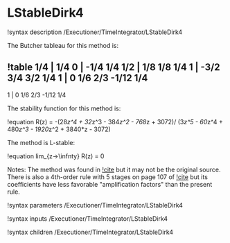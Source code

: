 # LStableDirk4

!syntax description /Executioner/TimeIntegrator/LStableDirk4

The Butcher tableau for this method is:

!table
1/4 |  1/4
0   | -1/4 1/4
1/2 |  1/8 1/8 1/4
1   | -3/2 3/4 3/2   1/4
1   |    0 1/6 2/3 -1/12 1/4
----------------------------
1   |    0 1/6 2/3 -1/12 1/4

The stability function for this method is:

!equation
R(z) = -(28*z^4 + 32*z^3 - 384*z^2 - 768*z + 3072)/
        (3*z^5 - 60*z^4 + 480*z^3 - 1920*z^2 + 3840*z - 3072)

The method is L-stable:

!equation
lim_{z->\infnty} R(z) = 0

Notes:
The method was found in [!cite](skvortsov2006) but it may not be the original source.
There is also a 4th-order rule with 5 stages on page 107 of [!cite](hairer1999)
but its coefficients have less favorable "amplification factors" than the present rule.

!syntax parameters /Executioner/TimeIntegrator/LStableDirk4

!syntax inputs /Executioner/TimeIntegrator/LStableDirk4

!syntax children /Executioner/TimeIntegrator/LStableDirk4
